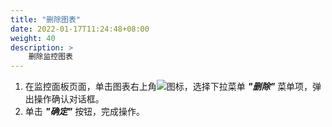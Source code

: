 ```yaml
---
title: "删除图表"
date: 2022-01-17T11:24:48+08:00
weight: 40
description: >
    删除监控图表
---
```


1. 在监控面板页面，单击图表右上角![](../../../../images/icon.png)图标，选择下拉菜单 **_"删除"_** 菜单项，弹出操作确认对话框。
2. 单击 **_"确定"_** 按钮，完成操作。